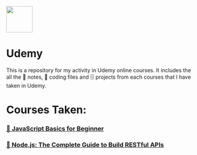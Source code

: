 <img height="70" src="https://www.udemy.com/staticx/udemy/images/v6/logo-coral.svg">

# Udemy
This is a repository for my activity in Udemy online courses. It includes the all the :closed_book: notes, :floppy_disk: coding files and :file_cabinet: projects from each courses that I have taken in Udemy.

# Courses Taken:
### [:open_file_folder: JavaScript Basics for Beginner ](https://github.com/andreassosilo/udemy/tree/master/jsBasicsForBeginners)
### [:open_file_folder: Node.js: The Complete Guide to Build RESTful APIs ](https://github.com/andreassosilo/udemy/tree/master/nodeJS)
